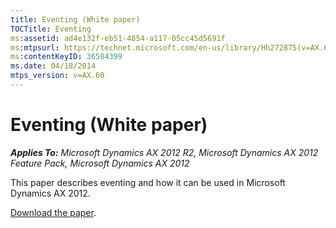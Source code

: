 ```yaml
---
title: Eventing (White paper)
TOCTitle: Eventing
ms:assetid: ad4e132f-eb51-4854-a117-05cc45d5691f
ms:mtpsurl: https://technet.microsoft.com/en-us/library/Hh272875(v=AX.60)
ms:contentKeyID: 36584399
ms.date: 04/18/2014
mtps_version: v=AX.60
---
```


# Eventing (White paper) 


_**Applies To:** Microsoft Dynamics AX 2012 R2, Microsoft Dynamics AX 2012 Feature Pack, Microsoft Dynamics AX 2012_

This paper describes eventing and how it can be used in Microsoft Dynamics AX 2012.

[Download the paper](http://go.microsoft.com/fwlink/?linkid=213111).

  


